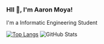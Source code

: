 ### HII 🖖, I'm Aaron Moya!
I'm a Informatic Engineering Student


[![Top Langs](https://github-readme-stats.vercel.app/api/top-langs/?username=j0k3rD0ck3r&layout=compact)](https://github.com/j0k3rD0ck3r/github-readme-stats)
![GitHub Stats](https://github-readme-stats.vercel.app/api?username=j0k3rD0ck3r&theme=dark)

